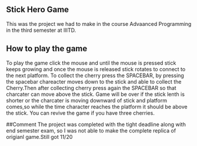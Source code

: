 ## Stick Hero Game
This was the project we had to make in the course Advaanced Programming in the third semester at IIITD.

## How to play the game
To play the game click the mouse and until the mouse is pressed stick keeps growing and once the mouse is released stick rotates to connect to the next platform.
To collect the cherry press the SPACEBAR, by pressing the spacebar chareacter moves down to the stick and able to collect the Cherry.Then after collecting cherry press again the SPACEBAR so that charcater can move above the stick.
Game will be over if the stick lenth is shorter or the charcater is moving downward of stick and platform comes,so while the time character reaches the platform it should be above the stick.
You can revive the game if you have three cherries.

##Comment
The project was completed with the tight deadline along with end semester exam, so I was not able to make the complete replica of origianl game.Still got 11/20
